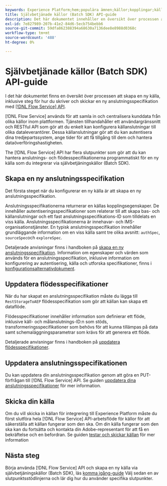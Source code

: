 ```yaml
---
keywords: Experience Platform;hem;populära ämnen;källor;kopplingar;källkopplingar;källor sdk;sdk;SDK
title: Självbetjänade källor (Batch SDK) API-guide
description: Det här dokumentet innehåller en översikt över processen att skapa en ny källa, inklusive steg för hur du hämtar, skriver och skickar en ny anslutningsspecifikation med API:t för Flow Service.
exl-id: 7e827989-207b-41e2-84d6-5ecb754bebb6
source-git-commit: 59dfa862388394a68630a7136dee8e8988d0368c
workflow-type: tm+mt
source-wordcount: '488'
ht-degree: 0%

---
```


# Självbetjänade källor (Batch SDK) API-guide

I det här dokumentet finns en översikt över processen att skapa en ny källa, inklusive steg för hur du skriver och skickar en ny anslutningsspecifikation med [[!DNL Flow Service] API](https://www.adobe.io/experience-platform-apis/references/flow-service/).

[!DNL Flow Service] används för att samla in och centralisera kunddata från olika källor inom plattformen. Tjänsten tillhandahåller ett användargränssnitt och RESTful API som gör att du enkelt kan konfigurera källanslutningar till olika dataleverantörer. Dessa källanslutningar gör att du kan autentisera dina tredjepartssystem, ange tider för att få tillgång till dem och hantera dataöverföringshastigheten.

The [!DNL Flow Service] API har flera slutpunkter som gör att du kan hantera anslutnings- och flödesspecifikationerna programmatiskt för en ny källa som du integrerar via självbetjäningskällor (Batch SDK).

## Skapa en ny anslutningsspecifikation

Det första steget när du konfigurerar en ny källa är att skapa en ny anslutningsspecifikation.

Anslutningsspecifikationerna returnerar en källas kopplingsegenskaper. De innehåller autentiseringsspecifikationer som relaterar till att skapa bas- och källanslutningar och ett fast anslutningsspecifikations-ID som tilldelats en viss källa. Anslutningsspecifikationerna är innehavar- och IMS-organisationstjänster. En typisk anslutningsspecifikation innehåller grundläggande information om en viss källa samt tre olika avsnitt: `authSpec`, `sourceSpec`och `exploreSpec`.

Detaljerade anvisningar finns i handboken på [skapa en ny anslutningsspecifikation](./create.md). Information om egenskaper och värden som används för en anslutningsspecifikation, inklusive information om konfigurering av autentisering, källa och utforska specifikationer, finns i [konfigurationsalternativdokument](../config/config.md).

## Uppdatera flödesspecifikationer

När du har skapat en anslutningsspecifikation måste du lägga till `RestStorageToAEP` flödesspecifikation som gör att källan kan skapa ett dataflöde.

Flödesspecifikationer innehåller information som definierar ett flöde, inklusive käll- och målanslutnings-ID:n som stöds, transformeringsspecifikationer som behövs för att kunna tillämpas på data samt schemaläggningsparametrar som krävs för att generera ett flöde.

Detaljerade anvisningar finns i handboken på [uppdatera flödesspecifikationer](./update-flow-specs.md).

## Uppdatera anslutningsspecifikationen

Du kan uppdatera din anslutningsspecifikation genom att göra en PUT-förfrågan till [!DNL Flow Service] API. Se guiden [uppdatera dina anslutningsspecifikationer](./update-connection-specs.md) för mer information.

## Skicka din källa

Om du vill skicka in källan för integrering till Experience Platform måste du först slutföra hela [!DNL Flow Service] API-arbetsflöde för källor för att säkerställa att källan fungerar som den ska. Om din källa fungerar som den ska kan du fortsätta och kontakta din Adobe-representant för att få en bekräftelse och en befordran. Se guiden [testar och skickar källan](./submit.md) för mer information

## Nästa steg

Börja använda [!DNL Flow Service] API och skapa en ny källa via självbetjäningskällor (Batch SDK), läs [komma igång-guide](./getting-started.md) Välj sedan en av slutpunktsstödlinjerna och lär dig hur du använder specifika slutpunkter.
